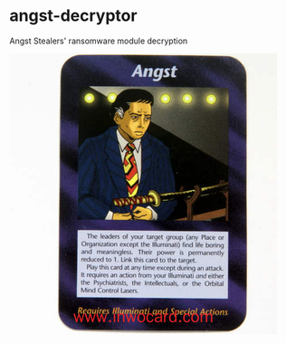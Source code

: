 # angst-decryptor
Angst Stealers' ransomware module decryption

<img src="a7a5aa5493c01e5030d6c9dd8c09fbc2.jpg">
